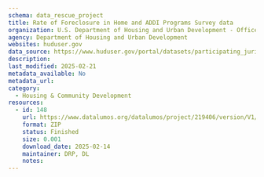 ```yaml
---
schema: data_rescue_project 
title: Rate of Foreclosure in Home and ADDI Programs Survey data
organization: U.S. Department of Housing and Urban Development - Office of Policy Development and Research
agency: Department of Housing and Urban Development
websites: huduser.gov
data_source: https://www.huduser.gov/portal/datasets/participating_jurisdictions_survey.html
description: 
last_modified: 2025-02-21
metadata_available: No
metadata_url: 
category:
  - Housing & Community Development 
resources:
  - id: 148
    url: https://www.datalumos.org/datalumos/project/219406/version/V1/view
    format: ZIP
    status: Finished
    size: 0.001
    download_date: 2025-02-14
    maintainer: DRP, DL
    notes: 
---
```


